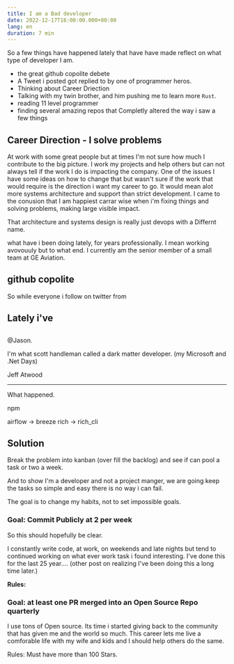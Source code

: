 ```yaml
---
title: I am a Bad developer
date: 2022-12-17T16:00:00.000+00:00
lang: en
duration: 7 min
---
```


So a few things have happened lately that have have made reflect on what type of developer I am.

- the great github copolite debete 
- A Tweet i posted got replied to by one of programmer heros.
- Thinking about Career Driection
- Talking with my twin brother, and him pushing me to learn more `Rust`.
- reading 11 level programmer
- finding several amazing repos that Completly altered the way i saw a few things

##

## Career Direction - I solve problems

At work with some great people but at times I'm not sure how much I contribute to the big picture. I work my projects and help others but can not always tell if the work I do is impacting the company. One of the issues I have some ideas on how to change that but wasn't sure if the work that would require is the direction i want my career to go. It would mean alot more systems architecture and support than strict development. I came to the conusion that I am happiest carrar wise when i'm fixing things and solving problems, making large visible impact.

That architecture and systems design is really just devops with a Differnt name.

what have i been doing lately, for years professionally. I mean working avovouuly but to what end. I currently am the senior member of a small team at GE Aviation.


## github copolite

So while everyone i follow on twitter from 

## Lately i've

##

@Jason.

I'm what scott handleman called a dark matter developer. (my Microsoft and .Net Days)

Jeff Atwood  

---

What happened.

npm

airflow  -> breeze
rich -> rich_cli

## Solution

Break the problem into kanban (over fill the backlog) and see if can pool a task or two a week.

And to show I'm a developer and not a project manger, we are going keep the tasks so simple and easy there is no way i can fail.

The goal is to change my habits, not to set impossible goals.

### Goal: Commit Publicly at 2 per week

So this should hopefully be clear.

I constantly write code, at work, on weekends and late nights but tend to continued working on what ever work task i found interesting. I've done this for the last 25 year.... (other post on realizing I've been doing this a long time later.)

**Rules:**

### Goal: at least one PR merged into an Open Source Repo quarterly

I use tons of Open source. Its time i started giving back to the community that has given me and the world so much. This career lets me live a comforable life with my wife and kids and I should help others do the same.

Rules: Must have more than 100 Stars.
